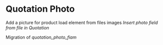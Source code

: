 Quotation Photo
===============

Add a picture for product load element from files images
*Insert photo field from file in Quotation*

Migration of *quotation_photo_fiam*
